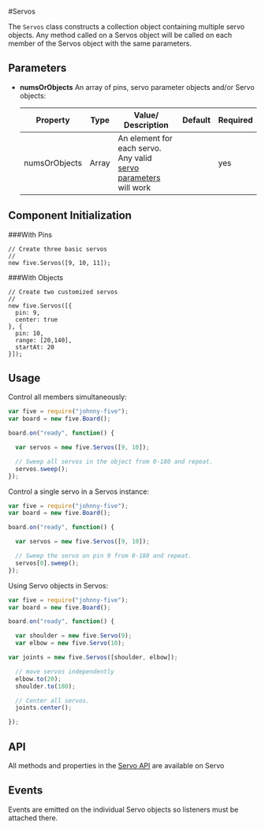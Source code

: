 #Servos

The `Servos` class constructs a collection object containing multiple servo objects. Any method called on a Servos object will be called on each member of the Servos object with the same parameters.

## Parameters

- **numsOrObjects** An array of pins, servo parameter objects and/or Servo objects:
  <span class="abbreviate-table">
  
  | Property | Type           | Value/ Description                     | Default | Required |
  |----------|----------------|-----------------------|---------------------------------|----------|
  | numsOrObjects       | Array | An element for each servo. Any valid [servo parameters](#parameters) will work  |  | yes       |
  </span>

## Component Initialization

###With Pins
````
// Create three basic servos
//
new five.Servos([9, 10, 11]);
````

###With Objects
````
// Create two customized servos
//
new five.Servos([{
  pin: 9, 
  center: true
}, {
  pin: 10, 
  range: [20,140],
  startAt: 20
}]);
````


## Usage

Control all members simultaneously:
```js
var five = require("johnny-five");
var board = new five.Board();

board.on("ready", function() {

  var servos = new five.Servos([9, 10]);

  // Sweep all servos in the object from 0-180 and repeat.
  servos.sweep();
});
```

Control a single servo in a Servos instance:
```js
var five = require("johnny-five");
var board = new five.Board();

board.on("ready", function() {

  var servos = new five.Servos([9, 10]);

  // Sweep the servo on pin 9 from 0-180 and repeat.
  servos[0].sweep();
});
```

Using Servo objects in Servos:
```js
var five = require("johnny-five");
var board = new five.Board();

board.on("ready", function() {

  var shoulder = new five.Servo(9);
  var elbow = new five.Servo(10);

var joints = new five.Servos([shoulder, elbow]);

  // move servos independently
  elbow.to(20);
  shoulder.to(180);

  // Center all servos.
  joints.center();

});
```

## API

All methods and properties in the [Servo API](#api) are available on Servo

## Events

Events are emitted on the individual Servo objects so listeners must be attached there.
